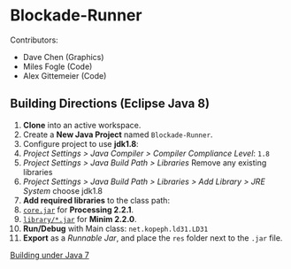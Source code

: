 Blockade-Runner
===============

Contributors:

- Dave Chen (Graphics)
- Miles Fogle (Code)
- Alex Gittemeier (Code)


Building Directions (Eclipse Java 8)
------------------------------------

1. **Clone** into an active workspace.
2. Create a **New Java Project** named `Blockade-Runner`.
2. Configure project to use **jdk1.8**:
  1. *Project Settings > Java Compiler > Compiler Compliance Level*: `1.8`
  2. *Project Settings > Java Build Path > Libraries* Remove any existing libraries
  3. *Project Settings > Java Build Path > Libraries > Add Library > JRE System* choose jdk1.8
3. **Add required libraries** to the class path:
  1. [`core.jar`](http://rsranger65.github.io/Blockade-Runner/3rd-party/processing_core-2.2.1.jar) for **Processing 2.2.1**.
  2. [`library/*.jar`](http://code.compartmental.net/minim/distro/minim-2.2.0.zip) for **Minim 2.2.0**.
4. **Run/Debug** with Main class: `net.kopeph.ld31.LD31`
5. **Export** as a *Runnable Jar*, and place the `res` folder next to the `.jar` file.

[Building under Java 7](https://github.com/Rsranger65/Blockade-Runner/wiki/Java-7-Building-Directions)
